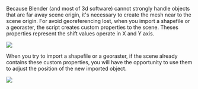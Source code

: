 Because Blender (and most of 3d software) cannot strongly handle objects that are far away scene origin, it's necessary to create the mesh near to the scene origin. For avoid georeferencing lost, when you import a shapefile or a georaster, the script creates custom properties to the scene. Theses properties represent the shift values operate in X and Y axis.

![](https://github.com/domlysz/BlenderGIS/raw/master/images/custom_props.jpeg)

When you try to import a shapefile or a georaster, if the scene already contains these custom properties, you will have the opportunity to use them to adjust the position of the new imported object.

![](https://github.com/domlysz/BlenderGIS/raw/master/images/custom_props_considere.jpeg)

